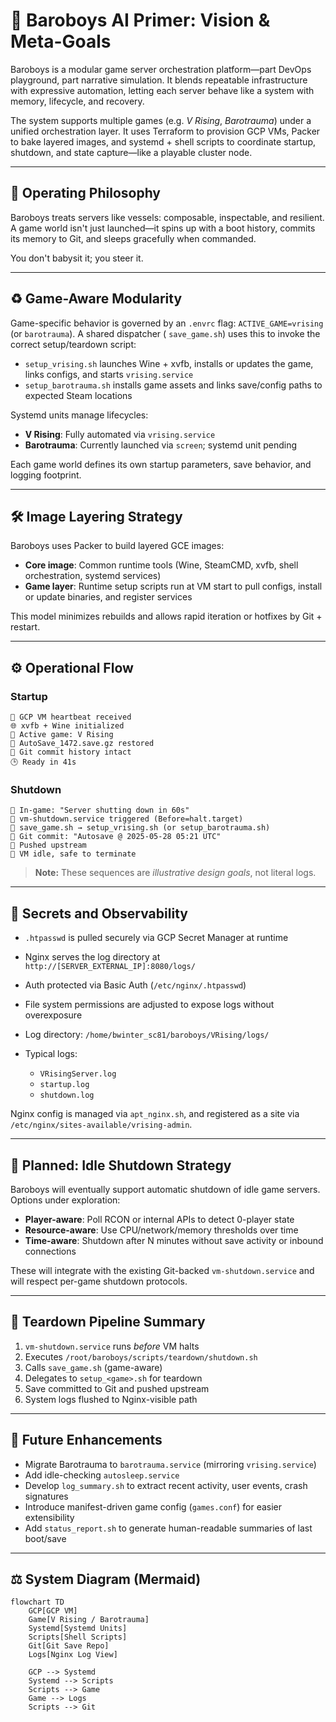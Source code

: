 # 🧠 Baroboys AI Primer: Vision & Meta-Goals

Baroboys is a modular game server orchestration platform—part DevOps playground, part narrative simulation. It blends
repeatable infrastructure with expressive automation, letting each server behave like a system with memory, lifecycle,
and recovery.

The system supports multiple games (e.g. *V Rising*, *Barotrauma*) under a unified orchestration layer. It uses
Terraform to provision GCP VMs, Packer to bake layered images, and systemd + shell scripts to coordinate startup,
shutdown, and state capture—like a playable cluster node.

---

## 🌌 Operating Philosophy

Baroboys treats servers like vessels: composable, inspectable, and resilient. A game world isn't just launched—it spins
up with a boot history, commits its memory to Git, and sleeps gracefully when commanded.

You don't babysit it; you steer it.

---

## ♻️ Game-Aware Modularity

Game-specific behavior is governed by an `.envrc` flag: `ACTIVE_GAME=vrising` (or `barotrauma`). A shared dispatcher (
`save_game.sh`) uses this to invoke the correct setup/teardown script:

* `setup_vrising.sh` launches Wine + xvfb, installs or updates the game, links configs, and starts `vrising.service`
* `setup_barotrauma.sh` installs game assets and links save/config paths to expected Steam locations

Systemd units manage lifecycles:

* **V Rising**: Fully automated via `vrising.service`
* **Barotrauma**: Currently launched via `screen`; systemd unit pending

Each game world defines its own startup parameters, save behavior, and logging footprint.

---

## 🛠️ Image Layering Strategy

Baroboys uses Packer to build layered GCE images:

* **Core image**: Common runtime tools (Wine, SteamCMD, xvfb, shell orchestration, systemd services)
* **Game layer**: Runtime setup scripts run at VM start to pull configs, install or update binaries, and register
  services

This model minimizes rebuilds and allows rapid iteration or hotfixes by Git + restart.

---

## ⚙️ Operational Flow

### Startup

```
📱 GCP VM heartbeat received
🌐 xvfb + Wine initialized
🧬 Active game: V Rising
🔄 AutoSave_1472.save.gz restored
🔗 Git commit history intact
🕒 Ready in 41s
```

### Shutdown

```
📣 In-game: "Server shutting down in 60s"
🧠 vm-shutdown.service triggered (Before=halt.target)
📂 save_game.sh → setup_vrising.sh (or setup_barotrauma.sh)
🔗 Git commit: "Autosave @ 2025-05-28 05:21 UTC"
🚁 Pushed upstream
🔺 VM idle, safe to terminate
```

> **Note:** These sequences are *illustrative design goals*, not literal logs.

---

## 🔐 Secrets and Observability

* `.htpasswd` is pulled securely via GCP Secret Manager at runtime
* Nginx serves the log directory at `http://[SERVER_EXTERNAL_IP]:8080/logs/`
* Auth protected via Basic Auth (`/etc/nginx/.htpasswd`)
* File system permissions are adjusted to expose logs without overexposure
* Log directory: `/home/bwinter_sc81/baroboys/VRising/logs/`
* Typical logs:

    * `VRisingServer.log`
    * `startup.log`
    * `shutdown.log`

Nginx config is managed via `apt_nginx.sh`, and registered as a site via `/etc/nginx/sites-available/vrising-admin`.

---

## 🛌 Planned: Idle Shutdown Strategy

Baroboys will eventually support automatic shutdown of idle game servers. Options under exploration:

* **Player-aware**: Poll RCON or internal APIs to detect 0-player state
* **Resource-aware**: Use CPU/network/memory thresholds over time
* **Time-aware**: Shutdown after N minutes without save activity or inbound connections

These will integrate with the existing Git-backed `vm-shutdown.service` and will respect per-game shutdown protocols.

---

## 🔺 Teardown Pipeline Summary

1. `vm-shutdown.service` runs *before* VM halts
2. Executes `/root/baroboys/scripts/teardown/shutdown.sh`
3. Calls `save_game.sh` (game-aware)
4. Delegates to `setup_<game>.sh` for teardown
5. Save committed to Git and pushed upstream
6. System logs flushed to Nginx-visible path

---

## 📘 Future Enhancements

* Migrate Barotrauma to `barotrauma.service` (mirroring `vrising.service`)
* Add idle-checking `autosleep.service`
* Develop `log_summary.sh` to extract recent activity, user events, crash signatures
* Introduce manifest-driven game config (`games.conf`) for easier extensibility
* Add `status_report.sh` to generate human-readable summaries of last boot/save

---

## ⚖️ System Diagram (Mermaid)

```mermaid
flowchart TD
    GCP[GCP VM]
    Game[V Rising / Barotrauma]
    Systemd[Systemd Units]
    Scripts[Shell Scripts]
    Git[Git Save Repo]
    Logs[Nginx Log View]

    GCP --> Systemd
    Systemd --> Scripts
    Scripts --> Game
    Game --> Logs
    Scripts --> Git
```
